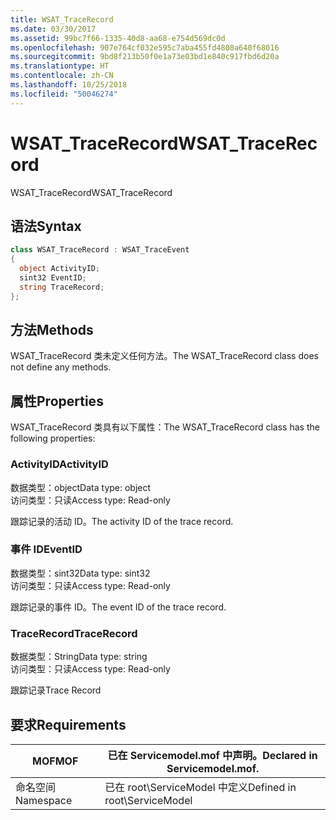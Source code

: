 ```yaml
---
title: WSAT_TraceRecord
ms.date: 03/30/2017
ms.assetid: 99bc7f66-1335-40d8-aa68-e754d569dc0d
ms.openlocfilehash: 907e764cf032e595c7aba455fd4808a640f68016
ms.sourcegitcommit: 9bd8f213b50f0e1a73e03bd1e840c917fbd6d20a
ms.translationtype: HT
ms.contentlocale: zh-CN
ms.lasthandoff: 10/25/2018
ms.locfileid: "50046274"
---
```

# <a name="wsattracerecord"></a><span data-ttu-id="f2dd8-102">WSAT_TraceRecord</span><span class="sxs-lookup"><span data-stu-id="f2dd8-102">WSAT_TraceRecord</span></span>
<span data-ttu-id="f2dd8-103">WSAT_TraceRecord</span><span class="sxs-lookup"><span data-stu-id="f2dd8-103">WSAT_TraceRecord</span></span>  
  
## <a name="syntax"></a><span data-ttu-id="f2dd8-104">语法</span><span class="sxs-lookup"><span data-stu-id="f2dd8-104">Syntax</span></span>  
  
```csharp
class WSAT_TraceRecord : WSAT_TraceEvent  
{  
  object ActivityID;  
  sint32 EventID;  
  string TraceRecord;  
};  
```  
  
## <a name="methods"></a><span data-ttu-id="f2dd8-105">方法</span><span class="sxs-lookup"><span data-stu-id="f2dd8-105">Methods</span></span>  
 <span data-ttu-id="f2dd8-106">WSAT_TraceRecord 类未定义任何方法。</span><span class="sxs-lookup"><span data-stu-id="f2dd8-106">The WSAT_TraceRecord class does not define any methods.</span></span>  
  
## <a name="properties"></a><span data-ttu-id="f2dd8-107">属性</span><span class="sxs-lookup"><span data-stu-id="f2dd8-107">Properties</span></span>  
 <span data-ttu-id="f2dd8-108">WSAT_TraceRecord 类具有以下属性：</span><span class="sxs-lookup"><span data-stu-id="f2dd8-108">The WSAT_TraceRecord class has the following properties:</span></span>  
  
### <a name="activityid"></a><span data-ttu-id="f2dd8-109">ActivityID</span><span class="sxs-lookup"><span data-stu-id="f2dd8-109">ActivityID</span></span>  
 <span data-ttu-id="f2dd8-110">数据类型：object</span><span class="sxs-lookup"><span data-stu-id="f2dd8-110">Data type: object</span></span>  
<span data-ttu-id="f2dd8-111">访问类型：只读</span><span class="sxs-lookup"><span data-stu-id="f2dd8-111">Access type: Read-only</span></span>  
  
 <span data-ttu-id="f2dd8-112">跟踪记录的活动 ID。</span><span class="sxs-lookup"><span data-stu-id="f2dd8-112">The activity ID of the trace record.</span></span>  
  
### <a name="eventid"></a><span data-ttu-id="f2dd8-113">事件 ID</span><span class="sxs-lookup"><span data-stu-id="f2dd8-113">EventID</span></span>  
 <span data-ttu-id="f2dd8-114">数据类型：sint32</span><span class="sxs-lookup"><span data-stu-id="f2dd8-114">Data type: sint32</span></span>  
<span data-ttu-id="f2dd8-115">访问类型：只读</span><span class="sxs-lookup"><span data-stu-id="f2dd8-115">Access type: Read-only</span></span>  
  
 <span data-ttu-id="f2dd8-116">跟踪记录的事件 ID。</span><span class="sxs-lookup"><span data-stu-id="f2dd8-116">The event ID of the trace record.</span></span>  
  
### <a name="tracerecord"></a><span data-ttu-id="f2dd8-117">TraceRecord</span><span class="sxs-lookup"><span data-stu-id="f2dd8-117">TraceRecord</span></span>  
 <span data-ttu-id="f2dd8-118">数据类型：String</span><span class="sxs-lookup"><span data-stu-id="f2dd8-118">Data type: string</span></span>  
<span data-ttu-id="f2dd8-119">访问类型：只读</span><span class="sxs-lookup"><span data-stu-id="f2dd8-119">Access type: Read-only</span></span>  
  
 <span data-ttu-id="f2dd8-120">跟踪记录</span><span class="sxs-lookup"><span data-stu-id="f2dd8-120">Trace Record</span></span>  
  
## <a name="requirements"></a><span data-ttu-id="f2dd8-121">要求</span><span class="sxs-lookup"><span data-stu-id="f2dd8-121">Requirements</span></span>  
  
|<span data-ttu-id="f2dd8-122">MOF</span><span class="sxs-lookup"><span data-stu-id="f2dd8-122">MOF</span></span>|<span data-ttu-id="f2dd8-123">已在 Servicemodel.mof 中声明。</span><span class="sxs-lookup"><span data-stu-id="f2dd8-123">Declared in Servicemodel.mof.</span></span>|  
|---------|-----------------------------------|  
|<span data-ttu-id="f2dd8-124">命名空间</span><span class="sxs-lookup"><span data-stu-id="f2dd8-124">Namespace</span></span>|<span data-ttu-id="f2dd8-125">已在 root\ServiceModel 中定义</span><span class="sxs-lookup"><span data-stu-id="f2dd8-125">Defined in root\ServiceModel</span></span>|
